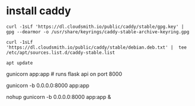 
# install caddy
```
curl -1sLf 'https://dl.cloudsmith.io/public/caddy/stable/gpg.key' |  gpg --dearmor -o /usr/share/keyrings/caddy-stable-archive-keyring.gpg

curl -1sLf 'https://dl.cloudsmith.io/public/caddy/stable/debian.deb.txt' |  tee /etc/apt/sources.list.d/caddy-stable.list

apt update
```


gunicorn app:app  # runs flask api on port 8000

  
gunicorn -b 0.0.0.0:8000 app:app  

nohup gunicorn -b 0.0.0.0:8000 app:app &  

